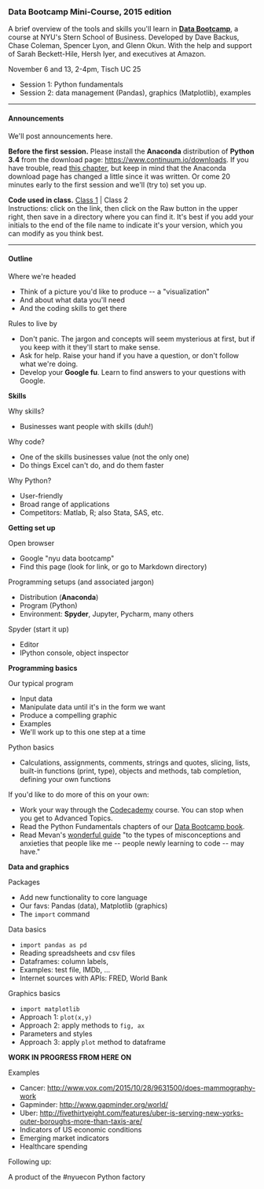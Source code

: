 ### Data Bootcamp Mini-Course, 2015 edition  

A brief overview of the tools and skills you'll learn in **[Data Bootcamp](https://github.com/DaveBackus/Data_Bootcamp#data-bootcamp)**, a course at NYU's Stern School of Business. Developed by Dave Backus, Chase Coleman, Spencer Lyon, and Glenn Okun.  With the help and support of Sarah Beckett-Hile, Hersh Iyer, and executives at Amazon.  

November 6 and 13, 2-4pm, Tisch UC 25
* Session 1:  Python fundamentals   
* Session 2:  data management (Pandas), graphics (Matplotlib), examples 

---
#### Announcements

We'll post announcements here.  

**Before the first session.** 
Please install the **Anaconda** distribution of **Python 3.4** from the download page: <https://www.continuum.io/downloads>.  If you have trouble, read [this chapter](https://davebackus.gitbooks.io/test/content/installing-python.html), but keep in mind that the Anaconda download page has changed a little since it was written.  Or come 20 minutes early to the first session and we'll (try to) set you up.  

**Code used in class.**  [Class 1](https://github.com/DaveBackus/Data_Bootcamp/blob/master/Code/Python/bootcamp_fundamentals_1.py) | Class 2  
Instructions:  click on the link, then click on the Raw button in the upper right, then save in a directory where you can find it.  It's best if you add your initials to the end of the file name to indicate it's your version, which you can modify as you think best.  

---

#### Outline

Where we're headed 
* Think of a picture you'd like to produce -- a "visualization" 
* And about what data you'll need 
* And the coding skills to get there 

Rules to live by 
* Don't panic.  The jargon and concepts will seem mysterious at first, but if you keep with it they'll start to make sense.  
* Ask for help.  Raise your hand if you have a question, or don't follow what we're doing.  
* Develop your **Google fu**.  Learn to find answers to your questions with Google.   

**Skills** 

Why skills? 
* Businesses want people with skills (duh!) 

Why code? 
* One of the skills businesses value (not the only one) 
* Do things Excel can't do, and do them faster 

Why Python? 
* User-friendly 
* Broad range of applications  
* Competitors:  Matlab, R; also Stata, SAS, etc.  

**Getting set up**

Open browser 
* Google "nyu data bootcamp" 
* Find this page (look for link, or go to Markdown directory) 

Programming setups (and associated jargon)    
* Distribution (**Anaconda**)  
* Program (Python) 
* Environment:  **Spyder**, Jupyter, Pycharm, many others  

Spyder (start it up) 
* Editor 
* IPython console, object inspector    

**Programming basics** 

Our typical program 
* Input data 
* Manipulate data until it's in the form we want 
* Produce a compelling graphic 
* Examples 
* We'll work up to this one step at a time 

Python basics 
* Calculations, assignments, comments, strings and quotes, slicing, lists, built-in functions (print, type), objects and methods, tab completion, defining your own functions 

If you'd like to do more of this on your own:     
* Work your way through the [Codecademy](https://www.codecademy.com/tracks/python) course.  You can stop when you get to Advanced Topics.     
* Read the Python Fundamentals chapters of our  [Data Bootcamp book](https://www.gitbook.com/book/davebackus/test/details).
* Read Mevan's [wonderful guide](https://medium.com/keep-learning-keep-growing/how-i-learned-to-stop-worrying-and-love-the-code-af1a809457c7) "to the types of misconceptions and anxieties that people like me -- people newly learning to code -- may have."  

**Data and graphics** 

Packages 
* Add new functionality to core language 
* Our favs:  Pandas (data), Matplotlib (graphics)
* The `import` command

Data basics 
* `import pandas as pd` 
* Reading spreadsheets and csv files 
* Dataframes:  column labels, 
* Examples:  test file, IMDb, ... 
* Internet sources with APIs:  FRED, World Bank 
 
Graphics basics 
* `import matplotlib`
* Approach 1:  `plot(x,y)`
* Approach 2:  apply methods to `fig, ax` 
* Parameters and styles 
* Approach 3:  apply `plot` method to dataframe 

**WORK IN PROGRESS FROM HERE ON**

Examples 
* Cancer:  http://www.vox.com/2015/10/28/9631500/does-mammography-work
* Gapminder:  http://www.gapminder.org/world/
* Uber:  http://fivethirtyeight.com/features/uber-is-serving-new-yorks-outer-boroughs-more-than-taxis-are/
* Indicators of US economic conditions 
* Emerging market indicators  
* Healthcare spending 

Following up:  


A product of the #nyuecon Python factory 

